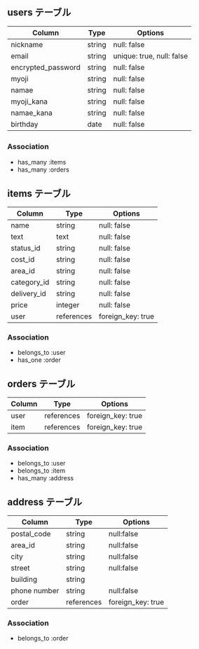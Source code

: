 ## users テーブル

| Column   | Type   | Options     |
| -------- | ------ | ----------- |
| nickname | string | null: false |
| email    | string | unique: true, null: false  |
| encrypted_password | string | null: false |
| myoji    | string | null: false |
| namae | string | null: false |
| myoji_kana | string | null: false |
| namae_kana | string | null: false |
| birthday | date     | null: false |

### Association　　

- has_many :items
- has_many :orders

## items テーブル

| Column | Type   | Options     |
| ------ | ------ | ----------- |
| name        | string       | null: false |
| text        | text         | null: false |
| status_id   | string       | null: false |
| cost_id     | string       | null: false |
| area_id     | string       | null: false |
| category_id | string       | null: false |
| delivery_id | string       | null: false |
| price       | integer      | null: false |
| user        | references   | foreign_key: true |

### Association

- belongs_to :user
- has_one :order 
 

## orders テーブル

| Column | Type       | Options         |
| ------ | ---------- | --------------- |
| user   | references | foreign_key: true  |
| item   | references | foreign_key: true  |


### Association

- belongs_to :user
- belongs_to :item
- has_many :address


## address テーブル

| Column | Type       | Options         |
| ------ | ---------- | --------------- |
| postal_code    | string    | null:false        |
| area_id        | string    | null:false        |
| city           | string    | null:false        |
| street         | string    | null:false        |
| building       | string    |                   |
| phone number   | string    | null:false        |
| order          | references| foreign_key: true |

### Association

- belongs_to :order




